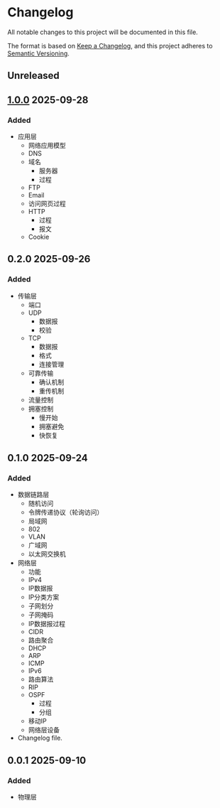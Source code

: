 # Changelog

All notable changes to this project will be documented in this file.

The format is based on [Keep a Changelog](https://keepachangelog.com/en/1.1.0/),
and this project adheres to [Semantic Versioning](https://semver.org/spec/v2.0.0.html).

## Unreleased


## [1.0.0] 2025-09-28

### Added

- 应用层
	- 网络应用模型
	- DNS
	- 域名
		- 服务器
		- 过程
	- FTP
	- Email
	- 访问网页过程
	- HTTP
		- 过程
		- 报文
	- Cookie


## 0.2.0 2025-09-26

### Added

- 传输层
	- 端口
	- UDP
		- 数据报
		- 校验
	- TCP
		- 数据报
		- 格式
		- 连接管理
	- 可靠传输
		- 确认机制
		- 重传机制
	- 流量控制
	- 拥塞控制
		- 慢开始
		- 拥塞避免
		- 快恢复


## 0.1.0 2025-09-24

### Added

- 数据链路层
	- 随机访问
	- 令牌传递协议（轮询访问）
	- 局域网
	- 802
	- VLAN
	- 广域网
	- 以太网交换机
- 网络层
	- 功能
	- IPv4
	- IP数据报
	- IP分类方案
	- 子网划分
	- 子网掩码
	- IP数据报过程
	- CIDR
	- 路由聚合
	- DHCP
	- ARP
	- ICMP
	- IPv6
	- 路由算法
	- RIP
	- OSPF
		- 过程
		- 分组
	- 移动IP
	- 网络层设备
- Changelog file.


## 0.0.1 2025-09-10

### Added

- 物理层


[1.0.0]: https://codeberg.org/Wijkzxc/Computer_Network/releases/tag/v1.0.0
